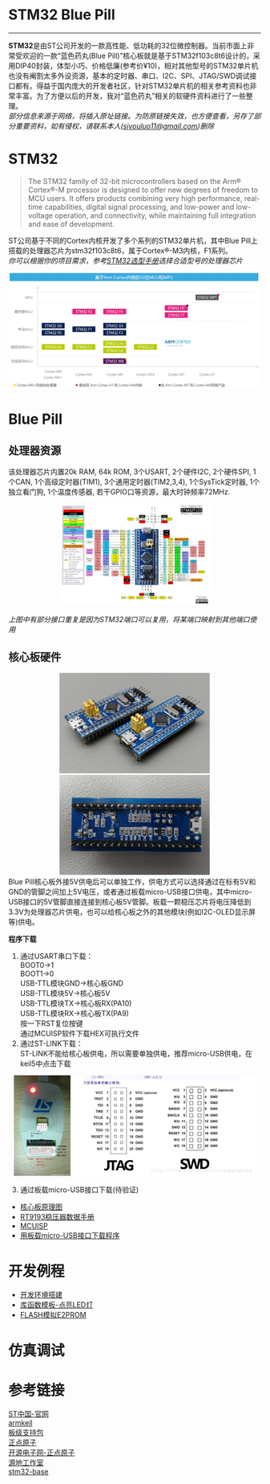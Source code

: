 # STM32 Blue Pill  
----  
**STM32**是由ST公司开发的一款高性能、低功耗的32位微控制器。当前市面上非常受欢迎的一款“蓝色药丸(Blue Pill)”核心板就是基于STM32f103c8t6设计的，采用DIP40封装，体型小巧、价格低廉(参考价&yen;10)，相对其他型号的STM32单片机也没有阉割太多外设资源，基本的定时器、串口、I2C、SPI、JTAG/SWD调试接口都有。得益于国内庞大的开发者社区，针对STM32单片机的相关参考资料也非常丰富。为了方便以后的开发，我对“蓝色药丸”相关的软硬件资料进行了一些整理。  
*部分信息来源于网络，将插入原址链接。为防原链接失效，也方便查看，另存了部分重要资料，如有侵权，请联系本人(siyouluo11@gmail.com)删除*

# STM32
> The STM32 family of 32-bit microcontrollers based on the Arm® Cortex®-M processor is designed to offer new degrees of freedom to MCU users. It offers products combining very high performance, real-time capabilities, digital signal processing, and low-power and low-voltage operation, and connectivity, while maintaining full integration and ease of development.

ST公司基于不同的Cortex内核开发了多个系列的STM32单片机，其中Blue Pill上搭载的处理器芯片为stm32f103c8t6，属于Cortex®-M3内核，F1系列。  
*你可以根据你的项目需求，参考[STM32选型手册](./PDF/Selection_Guide.pdf)选择合适型号的处理器芯片*  
<div align="center">
<img src="./Images/STM32分类.jpg" width="500" alt="STM32分类"/>
</div>  


# Blue Pill
## 处理器资源
该处理器芯片内置20k RAM, 64k ROM, 3个USART, 2个硬件I2C, 2个硬件SPI, 1个CAN, 1个高级定时器(TIM1), 3个通用定时器(TIM2,3,4), 1个SysTick定时器, 1个独立看门狗, 1个温度传感器, 若干GPIO口等资源，最大时钟频率72MHz.  

<div align="center">
<img src="./Images/The-Generic-STM32F103-Pinout-Diagram.jpg" width="300" alt="Pinout-Diagram"/>  
</div>  

*上图中有部分接口重复是因为STM32端口可以复用，将某端口映射到其他端口使用*  

## 核心板硬件
<div align="center">
<img src="./Images/STM32F103C8T6_Blue_Pill-0.jpg" width="300" alt="BluePill实物图-正面"/>
<img src="./Images/STM32F103C8T6_Blue_Pill-1.jpg" width="300" alt="BluePill实物图-反面"/>
</div>  
Blue Pill核心板外接5V供电后可以单独工作，供电方式可以选择通过在标有5V和GND的管脚之间加上5V电压，或者通过板载micro-USB接口供电，其中micro-USB接口的5V管脚直接连接到核心板5V管脚。板载一颗稳压芯片将电压降低到3.3V为处理器芯片供电，也可以给核心板之外的其他模块(例如I2C-OLED显示屏等)供电。  

**程序下载**  
1. 通过USART串口下载：  
BOOT0->1  
BOOT1->0  
USB-TTL模块GND->核心板GND  
USB-TTL模块5V->核心板5V  
USB-TTL模块TX->核心板RX(PA10)  
USB-TTL模块RX->核心板TX(PA9)  
按一下RST复位按键  
通过MCUISP软件下载HEX可执行文件
2. 通过ST-LINK下载：  
ST-LINK不能给核心板供电，所以需要单独供电，推荐micro-USB供电，在keil5中点击下载
<div align="center">
<img src="./Images/ST-link管脚连接.jpg" height="200" alt="ST-link管脚连接"/><img src="./Images/ST-link管脚连接.png" height="200" alt="ST-link管脚连接"/>  
</div>

3. 通过板载micro-USB接口下载(待验证)

* [核心板原理图](./Hardware/STM32F103C8T6核心板-电路原理图.PDF
)  
* [RT9193稳压器数据手册](./PDF/DS9193.pdf)  
* [MCUISP](./Tools/)
* [用板载micro-USB接口下载程序](https://medium.com/@paramaggarwal/programming-an-stm32f103-board-using-usb-port-blue-pill-953cec0dbc86)  


# 开发例程
* [开发环境搭建](./Projects/1.MDK%20install&setup/readme.md)  
* [库函数模板-点亮LED灯](./Projects/2.KeilProject-LED)  
* [FLASH模拟E2PROM](./Projects/KeilProject-FLASH)  

# 仿真调试


# 参考链接
[ST中国-官网](https://www.stmcu.com.cn/)  
[armkeil](https://www.keil.com/)  
[板级支持包](https://www.keil.com/dd2/pack/)  
[正点原子](http://www.alientek.com/)  
[开源电子网-正点原子](http://www.openedv.com/)  
[源地工作室](http://www.vcc-gnd.com/rtd/html/index.html)  
[stm32-base](https://stm32-base.org/)  
